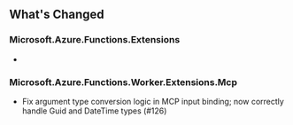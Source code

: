 ## What's Changed

<!-- Please add your release notes in the following format:
- My change description (#PR/#issue)
-->

### Microsoft.Azure.Functions.Extensions <version>

- <entry>

### Microsoft.Azure.Functions.Worker.Extensions.Mcp <version>

- Fix argument type conversion logic in MCP input binding; now correctly handle Guid and DateTime types (#126)
